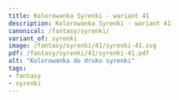 ```yaml
---
title: Kolorowanka Syrenki - wariant 41
description: Kolorowanka Syrenki - wariant 41
canonical: /fantasy/syrenki/
variant_of: syrenki
image: /fantasy/syrenki/41/syrenki-41.svg
pdf: /fantasy/syrenki/41/syrenki-41.pdf
alt: "Kolorowanka do druku syrenki"
tags:
- fantasy
- syrenki
---
```

